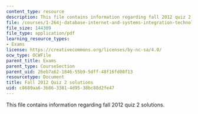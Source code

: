 ```yaml
---
content_type: resource
description: This file contains information regarding fall 2012 quiz 2 solutions.
file: /courses/1-264j-database-internet-and-systems-integration-technologies-fall-2013/c8689aa63b8633814d9538bc88d2fe47_MIT1_264JF13_F12_Q2_sol.pdf
file_size: 144309
file_type: application/pdf
learning_resource_types:
- Exams
license: https://creativecommons.org/licenses/by-nc-sa/4.0/
ocw_type: OCWFile
parent_title: Exams
parent_type: CourseSection
parent_uid: 26eb7a62-1846-55b9-5dff-48f16fd08f13
resourcetype: Document
title: Fall 2012 Quiz 2 solutions
uid: c8689aa6-3b86-3381-4d95-38bc88d2fe47
---
```

This file contains information regarding fall 2012 quiz 2 solutions.